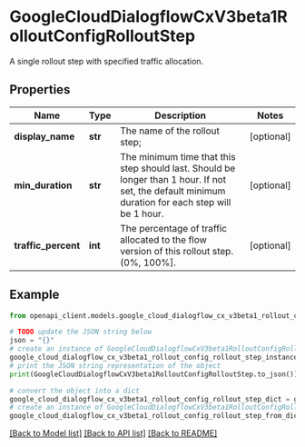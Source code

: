# GoogleCloudDialogflowCxV3beta1RolloutConfigRolloutStep

A single rollout step with specified traffic allocation.

## Properties

Name | Type | Description | Notes
------------ | ------------- | ------------- | -------------
**display_name** | **str** | The name of the rollout step; | [optional] 
**min_duration** | **str** | The minimum time that this step should last. Should be longer than 1 hour. If not set, the default minimum duration for each step will be 1 hour. | [optional] 
**traffic_percent** | **int** | The percentage of traffic allocated to the flow version of this rollout step. (0%, 100%]. | [optional] 

## Example

```python
from openapi_client.models.google_cloud_dialogflow_cx_v3beta1_rollout_config_rollout_step import GoogleCloudDialogflowCxV3beta1RolloutConfigRolloutStep

# TODO update the JSON string below
json = "{}"
# create an instance of GoogleCloudDialogflowCxV3beta1RolloutConfigRolloutStep from a JSON string
google_cloud_dialogflow_cx_v3beta1_rollout_config_rollout_step_instance = GoogleCloudDialogflowCxV3beta1RolloutConfigRolloutStep.from_json(json)
# print the JSON string representation of the object
print(GoogleCloudDialogflowCxV3beta1RolloutConfigRolloutStep.to_json())

# convert the object into a dict
google_cloud_dialogflow_cx_v3beta1_rollout_config_rollout_step_dict = google_cloud_dialogflow_cx_v3beta1_rollout_config_rollout_step_instance.to_dict()
# create an instance of GoogleCloudDialogflowCxV3beta1RolloutConfigRolloutStep from a dict
google_cloud_dialogflow_cx_v3beta1_rollout_config_rollout_step_from_dict = GoogleCloudDialogflowCxV3beta1RolloutConfigRolloutStep.from_dict(google_cloud_dialogflow_cx_v3beta1_rollout_config_rollout_step_dict)
```
[[Back to Model list]](../README.md#documentation-for-models) [[Back to API list]](../README.md#documentation-for-api-endpoints) [[Back to README]](../README.md)


